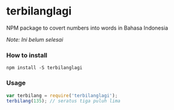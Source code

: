 terbilanglagi
=============

NPM package to covert numbers into words in Bahasa Indonesia

*Note: Ini belum selesai*

### How to install ###

    npm install -S terbilanglagi

### Usage ###

```javascript
var terbilang = require('terbilanglagi');
terbilang(135); // seratus tiga puluh lima
```

